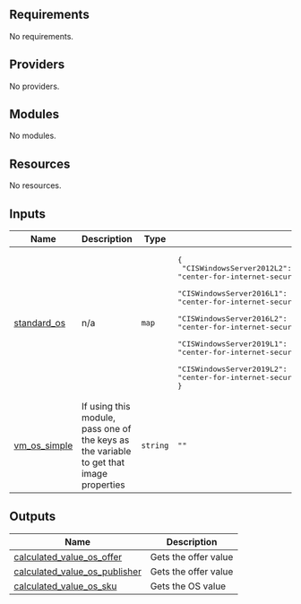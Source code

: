 ## Requirements

No requirements.

## Providers

No providers.

## Modules

No modules.

## Resources

No resources.

## Inputs

| Name | Description | Type | Default | Required |
|------|-------------|------|---------|:--------:|
| <a name="input_standard_os"></a> [standard\_os](#input\_standard\_os) | n/a | `map` | <pre>{<br>  "CISWindowsServer2012L2": "center-for-internet-security-inc,cis-windows-server-2012-r2-v2-2-1-l2,cis-ws2012-r2-l2",<br>  "CISWindowsServer2016L1": "center-for-internet-security-inc,cis-windows-server-2016-v1-0-0-l1,cis-ws2016-l1",<br>  "CISWindowsServer2016L2": "center-for-internet-security-inc,cis-windows-server-2016-v1-0-0-l2,cis-ws2016-l2",<br>  "CISWindowsServer2019L1": "center-for-internet-security-inc,cis-windows-server-2019-v1-0-0-l1,cis-ws2019-l1",<br>  "CISWindowsServer2019L2": "center-for-internet-security-inc,cis-windows-server-2019-v1-0-0-l2,cis-ws2019-l2"<br>}</pre> | no |
| <a name="input_vm_os_simple"></a> [vm\_os\_simple](#input\_vm\_os\_simple) | If using this module, pass one of the keys as the variable to get that image properties | `string` | `""` | no |

## Outputs

| Name | Description |
|------|-------------|
| <a name="output_calculated_value_os_offer"></a> [calculated\_value\_os\_offer](#output\_calculated\_value\_os\_offer) | Gets the offer value |
| <a name="output_calculated_value_os_publisher"></a> [calculated\_value\_os\_publisher](#output\_calculated\_value\_os\_publisher) | Gets the offer value |
| <a name="output_calculated_value_os_sku"></a> [calculated\_value\_os\_sku](#output\_calculated\_value\_os\_sku) | Gets the OS value |
